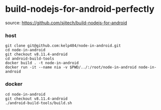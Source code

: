 # build-nodejs-for-android-perfectly
source: https://github.com/sjitech/build-nodejs-for-android

### host
```
git clone git@github.com:kelp404/node-in-android.git
cd node-in-android
git checkout v8.11.4-android
cd android-build-tools
docker build . -t node-in-android
docker run -it --name nia -v $PWD/../:/root/node-in-android node-in-android
```

### docker
```
cd node-in-android
git checkout v8.11.4-android
./android-build-tools/build.sh
```
